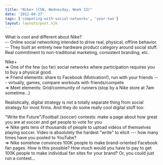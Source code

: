 ```yaml
---
title: "Nike+ (CSN, Wednesday, Week 13)"
date: '2012-04-27'
tags: ['competing-with-social-networks', 'year-two']
layout: layouts/post.njk
---
```


What is cool and different about Nike?\
-- Online social networking intended to drive real, physical, offline behavior.\
-- They built an entirely new hardware product category around social stuff. Real commitment to non-traditional marketing, consistent branding, etc.

Nike+\
=> One of the few (so far) social networks where participation requires you to buy a physical good.\
=> Friend elements: share to Facebook (Motivation!), run with your friends --- virtually, games, compare workouts with friends/compete\
=> Meet elements: Grid/community of runners (stop by a Nike store at 7am sometime...)

Realistically, digital strategy is not a totally separate thing from social strategy for most firms. And they do some really cool digital stuff too:

"Write the Future"/Football (soccer) contests: make a page about how great you are at soccer and get people to vote for you\
=> Nike gets tens of thousands of people to upload videos of themselves playing soccer. Video is absolutely the hardest "write" to elicit --- how many times have you posted to YouTube?\
=> Nike somehow convinces 100K people to make brand-oriented Facebook fan pages. How is this possible? How much would you have to pay to get 100K people to make individual fan sites for your brand? Or, you could just run a contest...

